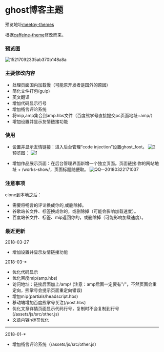 # ghost博客主题
预览地址[meetqy-themes](https://www.meetqy.com)

根据[caffeine-theme](https://github.com/kelyvin/caffeine-theme)修改而来。

### 预览图

![15217092335ab370b148a8a](https://www.meetqy.com/content/images/2018/03/15217092335ab370b148a8a.png)

### 主要修改内容

* 处理页面国内加载慢（可能原开发者是国外的原因）
* 简化文件打包(gulp)
* 英文翻译
* 增加代码显示行号
* 增加畅言评论系统
* 将mip,amp集合到amp.hbs文件（百度熊掌号直接提交pc页面地址+amp/）
* 增加设置并显示友情链接功能

### 使用

* 设置并显示友情链接：进入后台管理“code injection”设置ghost_foot。
![2](https://www.meetqy.com/content/images/2018/03/2.png)
预览图：
![1](https://www.meetqy.com/content/images/2018/03/2-1.png)

* 增加作品展示页面：在后台管理界面新增一个独立页面。页面链接:你的网站地址 + /works-show/，页面标题随便取。
![QQ--20180322171037](https://www.meetqy.com/content/images/2018/03/QQ--20180322171037.png)

### 注意事项
clone到本地之后：
* 需要将畅言的评论换成你的,或删除掉。
* 谷歌站长文件、标签换成你的，或删除掉（可能会影响加载速度）。
* 百度站长文件、标签、mip返回你的，或删除掉（可能影响加载速度）。

### 最近更新

2018-03-27
* 增加设置并显示友情链接功能

2018-03-*
* 优化代码显示
* 优化百度mip(amp.hbs)
* 访问地址：链接后面加上/amp/   (注意：amp后面一定要有"/"，不然页面会重定向，熊掌号会提示页面重定向错误)
* 增加mip(partials/headscript.hbs)
* 移动端增加百度熊掌号关注(/post.hbs)
* 优化文章详情页面显示代码行号，复制时不会复制到行号(/assets/js/src/other.js)
* 文章内容h标签优化

***

2018-01-*
* 增加畅言评论系统（/assets/js/src/other.js）

